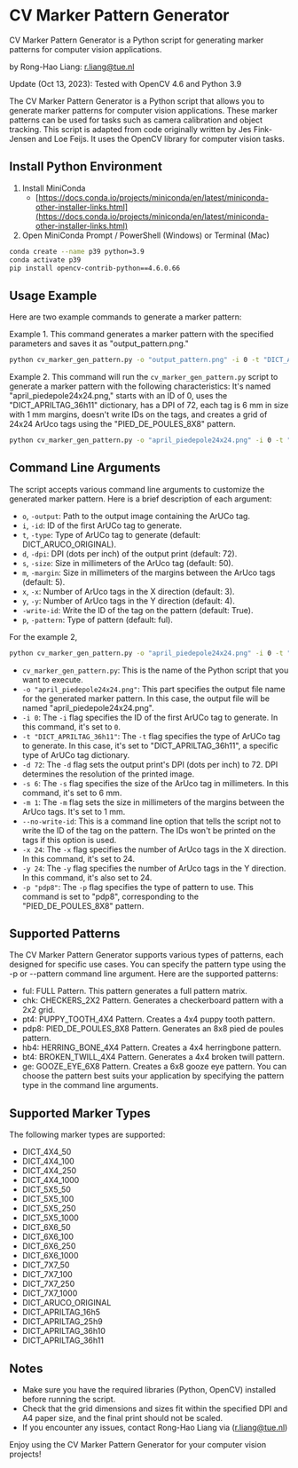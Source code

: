 # CV Marker Pattern Generator

CV Marker Pattern Generator is a Python script for generating marker patterns for computer vision applications. 

by Rong-Hao Liang: r.liang@tue.nl

Update (Oct 13, 2023): Tested with OpenCV 4.6 and Python 3.9

The CV Marker Pattern Generator is a Python script that allows you to generate marker patterns for computer vision applications. These marker patterns can be used for tasks such as camera calibration and object tracking. This script is adapted from code originally written by Jes Fink-Jensen and Loe Feijs. It uses the OpenCV library for computer vision tasks.

## Install Python Environment

1. Install MiniConda
    - [https://docs.conda.io/projects/miniconda/en/latest/miniconda-other-installer-links.html](https://docs.conda.io/projects/miniconda/en/latest/miniconda-other-installer-links.html)
2. Open MiniConda Prompt / PowerShell (Windows) or Terminal (Mac)
   
```bash
conda create --name p39 python=3.9
conda activate p39
pip install opencv-contrib-python==4.6.0.66
```

## Usage Example

Here are two example commands to generate a marker pattern:

Example 1. This command generates a marker pattern with the specified parameters and saves it as "output_pattern.png."

```bash
python cv_marker_gen_pattern.py -o "output_pattern.png" -i 0 -t "DICT_ARUCO_ORIGINAL" -d 72 -s 50 -m 5 -x 3 -y 4 --write-id -p "ful"
```

Example 2. This command will run the `cv_marker_gen_pattern.py` script to generate a marker pattern with the following characteristics: It's named "april_piedepole24x24.png," starts with an ID of 0, uses the "DICT_APRILTAG_36h11" dictionary, has a DPI of 72, each tag is 6 mm in size with 1 mm margins, doesn't write IDs on the tags, and creates a grid of 24x24 ArUco tags using the "PIED_DE_POULES_8X8" pattern.

```bash
python cv_marker_gen_pattern.py -o "april_piedepole24x24.png" -i 0 -t "DICT_APRILTAG_36h11" -d 72 -s 6 -m 1 --no-write-id -x 24 -y 24 -p "pdp8"
```

## Command Line Arguments

The script accepts various command line arguments to customize the generated marker pattern. Here is a brief description of each argument:

- `o`, `-output`: Path to the output image containing the ArUCo tag.
- `i`, `-id`: ID of the first ArUCo tag to generate.
- `t`, `-type`: Type of ArUCo tag to generate (default: DICT_ARUCO_ORIGINAL).
- `d`, `-dpi`: DPI (dots per inch) of the output print (default: 72).
- `s`, `-size`: Size in millimeters of the ArUco tag (default: 50).
- `m`, `-margin`: Size in millimeters of the margins between the ArUco tags (default: 5).
- `x`, `-x`: Number of ArUco tags in the X direction (default: 3).
- `y`, `-y`: Number of ArUco tags in the Y direction (default: 4).
- `-write-id`: Write the ID of the tag on the pattern (default: True).
- `p`, `-pattern`: Type of pattern (default: ful).

For the example 2, 
```bash
python cv_marker_gen_pattern.py -o "april_piedepole24x24.png" -i 0 -t "DICT_APRILTAG_36h11" -d 72 -s 6 -m 1 --no-write-id -x 24 -y 24 -p "pdp8"
```
- `cv_marker_gen_pattern.py`: This is the name of the Python script that you want to execute.
- `-o "april_piedepole24x24.png"`: This part specifies the output file name for the generated marker pattern. In this case, the output file will be named "april_piedepole24x24.png".
- `-i 0`: The `-i` flag specifies the ID of the first ArUCo tag to generate. In this command, it's set to `0`.
- `-t "DICT_APRILTAG_36h11"`: The `-t` flag specifies the type of ArUCo tag to generate. In this case, it's set to "DICT_APRILTAG_36h11", a specific type of ArUCo tag dictionary.
- `-d 72`: The `-d` flag sets the output print's DPI (dots per inch) to 72. DPI determines the resolution of the printed image.
- `-s 6`: The `-s` flag specifies the size of the ArUco tag in millimeters. In this command, it's set to 6 mm.
- `-m 1`: The `-m` flag sets the size in millimeters of the margins between the ArUco tags. It's set to 1 mm.
- `--no-write-id`: This is a command line option that tells the script not to write the ID of the tag on the pattern. The IDs won't be printed on the tags if this option is used.
- `-x 24`: The `-x` flag specifies the number of ArUco tags in the X direction. In this command, it's set to 24.
- `-y 24`: The `-y` flag specifies the number of ArUco tags in the Y direction. In this command, it's also set to 24.
- `-p "pdp8"`: The `-p` flag specifies the type of pattern to use. This command is set to "pdp8", corresponding to the "PIED_DE_POULES_8X8" pattern.

## Supported Patterns
The CV Marker Pattern Generator supports various types of patterns, each designed for specific use cases. You can specify the pattern type using the -p or --pattern command line argument. Here are the supported patterns:

- ful: FULL Pattern. This pattern generates a full pattern matrix.
- chk: CHECKERS_2X2 Pattern. Generates a checkerboard pattern with a 2x2 grid.
- pt4: PUPPY_TOOTH_4X4 Pattern. Creates a 4x4 puppy tooth pattern.
- pdp8: PIED_DE_POULES_8X8 Pattern. Generates an 8x8 pied de poules pattern.
- hb4: HERRING_BONE_4X4 Pattern. Creates a 4x4 herringbone pattern.
- bt4: BROKEN_TWILL_4X4 Pattern. Generates a 4x4 broken twill pattern.
- ge: GOOZE_EYE_6X8 Pattern. Creates a 6x8 gooze eye pattern.
You can choose the pattern best suits your application by specifying the pattern type in the command line arguments.

## Supported Marker Types

The following marker types are supported:

- DICT_4X4_50
- DICT_4X4_100
- DICT_4X4_250
- DICT_4X4_1000
- DICT_5X5_50
- DICT_5X5_100
- DICT_5X5_250
- DICT_5X5_1000
- DICT_6X6_50
- DICT_6X6_100
- DICT_6X6_250
- DICT_6X6_1000
- DICT_7X7_50
- DICT_7X7_100
- DICT_7X7_250
- DICT_7X7_1000
- DICT_ARUCO_ORIGINAL
- DICT_APRILTAG_16h5
- DICT_APRILTAG_25h9
- DICT_APRILTAG_36h10
- DICT_APRILTAG_36h11

## Notes
- Make sure you have the required libraries (Python, OpenCV) installed before running the script.
- Check that the grid dimensions and sizes fit within the specified DPI and A4 paper size, and the final print should not be scaled.
- If you encounter any issues, contact Rong-Hao Liang via (r.liang@tue.nl)

Enjoy using the CV Marker Pattern Generator for your computer vision projects!
